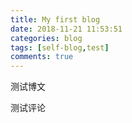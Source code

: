 ```yaml
---
title: My first blog
date: 2018-11-21 11:53:51
categories: blog
tags: [self-blog,test]
comments: true
---
```


测试博文

测试评论